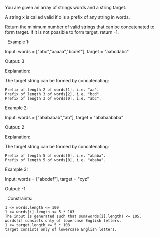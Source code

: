 You are given an array of strings words and a string target.

A string x is called valid if x is a prefix of any string in words.

Return the minimum number of valid strings that can be concatenated to form target. If it is not possible to form target, return -1.

 
Example 1:


Input: words = ["abc","aaaaa","bcdef"], target = "aabcdabc"

Output: 3

Explanation:

The target string can be formed by concatenating:


	Prefix of length 2 of words[1], i.e. "aa".
	Prefix of length 3 of words[2], i.e. "bcd".
	Prefix of length 3 of words[0], i.e. "abc".



Example 2:


Input: words = ["abababab","ab"], target = "ababaababa"

Output: 2

Explanation:

The target string can be formed by concatenating:


	Prefix of length 5 of words[0], i.e. "ababa".
	Prefix of length 5 of words[0], i.e. "ababa".



Example 3:


Input: words = ["abcdef"], target = "xyz"

Output: -1


 
Constraints:


	1 <= words.length <= 100
	1 <= words[i].length <= 5 * 103
	The input is generated such that sum(words[i].length) <= 105.
	words[i] consists only of lowercase English letters.
	1 <= target.length <= 5 * 103
	target consists only of lowercase English letters.

